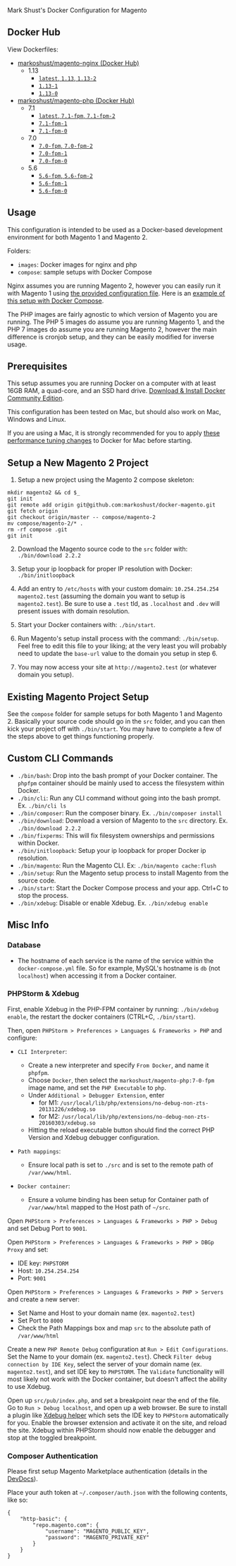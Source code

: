 Mark Shust's Docker Configuration for Magento

## Docker Hub

View Dockerfiles:

- [markoshust/magento-nginx (Docker Hub)](https://hub.docker.com/r/markoshust/magento-nginx/)
	- 1.13
		- [`latest`, `1.13`, `1.13-2`](https://github.com/markoshust/docker-magento/tree/master/images/nginx/1.13)
		- [`1.13-1`](https://github.com/markoshust/docker-magento/tree/11.1.5/images/nginx/1.13)
		- [`1.13-0`](https://github.com/markoshust/docker-magento/tree/11.0.0/images/nginx/1.13)
- [markoshust/magento-php (Docker Hub)](https://hub.docker.com/r/markoshust/magento-php/)
	- 7.1
		- [`latest`, `7.1-fpm`, `7.1-fpm-2`](https://github.com/markoshust/docker-magento/tree/master/images/php/7.1)
		- [`7.1-fpm-1`](https://github.com/markoshust/docker-magento/tree/11.1.5/images/php/7.1)
		- [`7.1-fpm-0`](https://github.com/markoshust/docker-magento/tree/11.0.0/images/php/7.1)
	- 7.0
		- [`7.0-fpm`, `7.0-fpm-2`](https://github.com/markoshust/docker-magento/tree/master/images/php/7.0)
		- [`7.0-fpm-1`](https://github.com/markoshust/docker-magento/tree/11.1.5/images/php/7.0)
		- [`7.0-fpm-0`](https://github.com/markoshust/docker-magento/tree/11.0.0/images/php/7.0)
	- 5.6
		- [`5.6-fpm`, `5.6-fpm-2`](https://github.com/markoshust/docker-magento/tree/master/images/php/5.6)
		- [`5.6-fpm-1`](https://github.com/markoshust/docker-magento/tree/11.1.5/images/php/5.6)
		- [`5.6-fpm-0`](https://github.com/markoshust/docker-magento/tree/11.0.0/images/php/5.6)

## Usage

This configuration is intended to be used as a Docker-based development environment for both Magento 1 and Magento 2.

Folders:

- `images`: Docker images for nginx and php
- `compose`: sample setups with Docker Compose

Nginx assumes you are running Magento 2, however you can easily run it with Magento 1 using [the provided configuration file](https://github.com/markoshust/docker-magento/blob/master/images/nginx/1.13/conf/default.magento1.conf). Here is an [example of this setup with Docker Compose](https://github.com/markoshust/docker-magento/tree/master/compose/magento-1).

The PHP images are fairly agnostic to which version of Magento you are running. The PHP 5 images do assume you are running Magento 1, and the PHP 7 images do assume you are running Magento 2, however the main difference is cronjob setup, and they can be easily modified for inverse usage.

## Prerequisites

This setup assumes you are running Docker on a computer with at least 16GB RAM, a quad-core, and an SSD hard drive. [Download & Install Docker Community Edition](https://www.docker.com/community-edition#/download).

This configuration has been tested on Mac, but should also work on Mac, Windows and Linux.

If you are using a Mac, it is strongly recommended for you to apply [these performance tuning changes](http://markshust.com/2018/01/30/performance-tuning-docker-mac) to Docker for Mac before starting.

## Setup a New Magento 2 Project

1. Setup a new project using the Magento 2 compose skeleton:

```
mkdir magento2 && cd $_
git init
git remote add origin git@github.com:markoshust/docker-magento.git
git fetch origin
git checkout origin/master -- compose/magento-2
mv compose/magento-2/* .
rm -rf compose .git
git init
```

2. Download the Magento source code to the `src` folder with: `./bin/download 2.2.2`

3. Setup your ip loopback for proper IP resolution with Docker: `./bin/initloopback`

4. Add an entry to `/etc/hosts` with your custom domain: `10.254.254.254 magento2.test` (assuming the domain  you want to setup is `magento2.test`). Be sure to use a `.test` tld, as `.localhost` and `.dev` will present issues with domain resolution.

5. Start your Docker containers with: `./bin/start`.

6. Run Magento's setup install process with the command: `./bin/setup`. Feel free to edit this file to your liking; at the very least you will probably need to update the `base-url` value to the domain you setup in step 6.

7. You may now access your site at `http://magento2.test` (or whatever domain you setup).

## Existing Magento Project Setup

See the `compose` folder for sample setups for both Magento 1 and Magento 2. Basically your source code should go in the `src` folder, and you can then kick your project off with `./bin/start`. You may have to complete a few of the steps above to get things functioning properly.

## Custom CLI Commands

- `./bin/bash`: Drop into the bash prompt of your Docker container. The `phpfpm` container should be mainly used to access the filesystem within Docker.
- `./bin/cli`: Run any CLI command without going into the bash prompt. Ex. `./bin/cli ls`
- `./bin/composer`: Run the composer binary. Ex. `./bin/composer install`
- `./bin/download`: Download a version of Magento to the `src` directory. Ex. `./bin/download 2.2.2`
- `./bin/fixperms`: This will fix filesystem ownerships and permissions within Docker.
- `./bin/initloopback`: Setup your ip loopback for proper Docker ip resolution.
- `./bin/magento`: Run the Magento CLI. Ex: `./bin/magento cache:flush`
- `./bin/setup`: Run the Magento setup process to install Magento from the source code.
- `./bin/start`: Start the Docker Compose process and your app. Ctrl+C to stop the process.
- `./bin/xdebug`: Disable or enable Xdebug. Ex. `./bin/xdebug enable`

## Misc Info

### Database

- The hostname of each service is the name of the service within the `docker-compose.yml` file. So for example, MySQL's hostname is `db` (not `localhost`) when accessing it from a Docker container.

### PHPStorm & Xdebug

First, enable Xdebug in the PHP-FPM container by running: `./bin/xdebug enable`, the restart the docker containers (CTRL+C, `./bin/start`).

Then, open `PHPStorm > Preferences > Languages & Frameworks > PHP` and configure:

- `CLI Interpreter`:
	- Create a new interpreter and specify `From Docker`, and name it `phpfpm`.
	- Choose `Docker`, then select the `markoshust/magento-php:7-0-fpm` image name, and set the `PHP Executable` to `php`.
	- Under `Additional > Debugger Extension`, enter
		- for M1: `/usr/local/lib/php/extensions/no-debug-non-zts-20131226/xdebug.so`
		- for M2: `/usr/local/lib/php/extensions/no-debug-non-zts-20160303/xdebug.so`
	- Hitting the reload executable button should find the correct PHP Version and Xdebug debugger configuration.

- `Path mappings`:
	- Ensure local path is set to `./src` and is set to the remote path of `/var/www/html`.

- `Docker container`:
	- Ensure a volume binding has been setup for Container path of `/var/www/html` mapped to the Host path of `~/src`.

Open `PHPStorm > Preferences > Languages & Frameworks > PHP > Debug` and set Debug Port to `9001`.

Open `PHPStorm > Preferences > Languages & Frameworks > PHP > DBGp Proxy` and set:

- IDE key: `PHPSTORM`
- Host: `10.254.254.254`
- Port: `9001`

Open `PHPStorm > Preferences > Languages & Frameworks > PHP > Servers` and create a new server:

- Set Name and Host to your domain name (ex. `magento2.test`)
- Set Port to `8000`
- Check the Path Mappings box and map `src` to the absolute path of `/var/www/html`

Create a new `PHP Remote Debug` configuration at `Run > Edit Configurations`. Set the Name to your domain (ex. `magento2.test`). Check `Filter debug connection by IDE Key`, select the server of your domain name (ex. `magento2.test`), and set IDE key to `PHPSTORM`. The `Validate` functionality will most likely not work with the Docker container, but doesn't affect the ability to use Xdebug.

Open up `src/pub/index.php`, and set a breakpoint near the end of the file. Go to `Run > Debug localhost`, and open up a web browser. Be sure to install a plugin like [Xdebug helper](https://chrome.google.com/webstore/detail/xdebug-helper/eadndfjplgieldjbigjakmdgkmoaaaoc) which sets the IDE key to `PHPStorm` automatically for you. Enable the browser extension and activate it on the site, and reload the site. Xdebug within PHPStorm should now enable the debugger and stop at the toggled breakpoint.

### Composer Authentication

Please first setup Magento Marketplace authentication (details in the [DevDocs](http://devdocs.magento.com/guides/v2.0/install-gde/prereq/connect-auth.html)).

Place your auth token at `~/.composer/auth.json` with the following contents, like so:

```
{
    "http-basic": {
        "repo.magento.com": {
            "username": "MAGENTO_PUBLIC_KEY",
            "password": "MAGENTO_PRIVATE_KEY"
        }
    }
}
```
